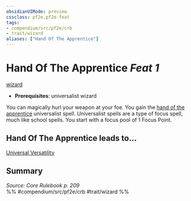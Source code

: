 ```yaml
---
obsidianUIMode: preview
cssclass: pf2e,pf2e-feat
tags:
- compendium/src/pf2e/crb
- trait/wizard
aliases: ["Hand Of The Apprentice"]
---
```

# Hand Of The Apprentice  *Feat 1*  
[wizard](/rules/traits/wizard.md)  

- **Prerequisites**: universalist wizard

You can magically hurl your weapon at your foe. You gain the [hand of the apprentice](/compendium/spells/hand-of-the-apprentice.md) universalist spell. Universalist spells are a type of focus spell, much like school spells. You start with a focus pool of 1 Focus Point.

## Hand Of The Apprentice leads to...

[Universal Versatility](/compendium/feats/universal-versatility.md)

## Summary

*Source: Core Rulebook p. 209*  
%% #compendium/src/pf2e/crb #trait/wizard %%